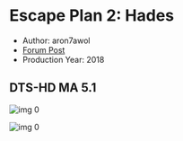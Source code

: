 # Escape Plan 2: Hades

* Author: aron7awol
* [Forum Post](https://www.avsforum.com/threads/bass-eq-for-filtered-movies.2995212/post-58252956)
* Production Year: 2018

## DTS-HD MA 5.1

![img 0](https://i.imgur.com/6YWNdsx.jpg)

![img 0](https://i.imgur.com/NkVTEWd.png)

